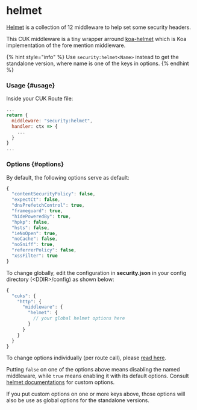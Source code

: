 # helmet

[Helmet](https://helmetjs.github.io/) is a collection of 12 middleware to help set some security headers. 

This CUK middleware is a tiny wrapper arround [koa-helmet](https://github.com/venables/koa-helmet) which is Koa implementation of the fore mention middleware. 

{% hint style="info" %}
Use `security:helmet<Name>` instead to get the standalone version, where name is one of the keys in options.
{% endhint %}

### Usage {#usage}

Inside your CUK Route file:

```javascript
...
return {  
  middleware: "security:helmet",  
  handler: ctx => {    
    ...  
  }
}
...
```

### Options {#options}

By default, the following options serve as default:

```javascript
{
  "contentSecurityPolicy": false,
  "expectCt": false,
  "dnsPrefetchControl": true,
  "frameguard": true,
  "hidePoweredBy": true,
  "hpkp": false,
  "hsts": false,
  "ieNoOpen": true,
  "noCache": false,
  "noSniff": true,
  "referrerPolicy": false,
  "xssFilter": true
}
```

To change globally, edit the configuration in **security.json** in your config directory \(&lt;DDIR&gt;/config\) as shown below:

```javascript
{  
  "cuks": {
    "http": {
      "middleware": {        
        "helmet": {          
          // your global helmet options here        
        }      
      }    
    }  
  }
}
```

To change options individually \(per route call\), please [read here](https://docs.rappopo.com/cuk/package/common/http).

Putting `false` on one of the options above means disabling the named middleware, while `true` means enabling it with its default options. Consult [helmet documentations](https://helmetjs.github.io/docs/) for custom options.

If you put custom options on one or more keys above, those options will also be use as global options for the standalone versions.

